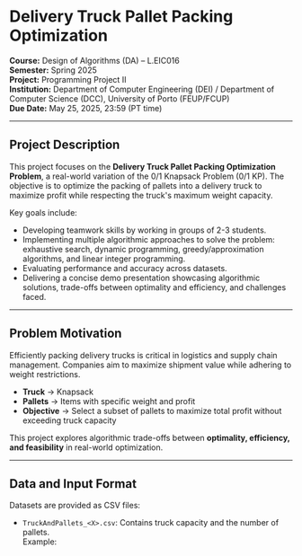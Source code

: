 # Delivery Truck Pallet Packing Optimization

**Course:** Design of Algorithms (DA) – L.EIC016  
**Semester:** Spring 2025  
**Project:** Programming Project II  
**Institution:** Department of Computer Engineering (DEI) / Department of Computer Science (DCC), University of Porto (FEUP/FCUP)  
**Due Date:** May 25, 2025, 23:59 (PT time)  

---

## Project Description

This project focuses on the **Delivery Truck Pallet Packing Optimization Problem**, a real-world variation of the 0/1 Knapsack Problem (0/1 KP). The objective is to optimize the packing of pallets into a delivery truck to maximize profit while respecting the truck's maximum weight capacity. 

Key goals include:

- Developing teamwork skills by working in groups of 2-3 students.
- Implementing multiple algorithmic approaches to solve the problem: exhaustive search, dynamic programming, greedy/approximation algorithms, and linear integer programming.
- Evaluating performance and accuracy across datasets.
- Delivering a concise demo presentation showcasing algorithmic solutions, trade-offs between optimality and efficiency, and challenges faced.

---

## Problem Motivation

Efficiently packing delivery trucks is critical in logistics and supply chain management. Companies aim to maximize shipment value while adhering to weight restrictions. 

- **Truck** → Knapsack  
- **Pallets** → Items with specific weight and profit  
- **Objective** → Select a subset of pallets to maximize total profit without exceeding truck capacity  

This project explores algorithmic trade-offs between **optimality, efficiency, and feasibility** in real-world optimization.

---

## Data and Input Format

Datasets are provided as CSV files:

- `TruckAndPallets_<X>.csv`: Contains truck capacity and the number of pallets.  
  Example:
